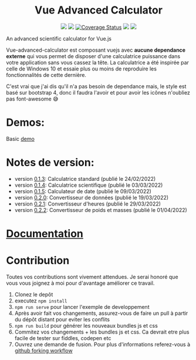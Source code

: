 
<h1 align="center">Vue Advanced Calculator</h1>

<p align="center">
  <a href="https://www.npmjs.com/package/vue-advanced-calculator"><img src="https://img.shields.io/npm/v/vue-advanced-calculator.svg"></a>
  <a href="https://www.npmjs.com/package/vue-advanced-calculator"><img src="https://img.shields.io/npm/dt/vue-advanced-calculator.svg"></a>
<a href='https://coveralls.io/github/dimtrovich/vue-advanced-calculator?branch=master'><img src='https://coveralls.io/repos/github/dimtrovich/vue-advanced-calculator/badge.svg?branch=master' alt='Coverage Status' /></a>
  <a href="https://github.com/dimtrovich/vue-advanced-calculator/blob/master/LICENCE.md"><img src="https://img.shields.io/badge/license-MIT-blue.svg"></a>
  <a href="http://img.badgesize.io/dimtrovich/vue-advanced-calculator/master/dist/vue-advanced-calculator.min.js.svg?compression=gzip&style=flat-square">
    <img src="http://img.badgesize.io/dimtrovich/vue-advanced-calculator/master/dist/vue-advanced-calculator.min.js.svg?compression=gzip&style=flat-square">
  </a>
</p>

An advanced scientific calculator for Vue.js

Vue-advanced-calculator est composant vuejs avec **aucune dependance externe** qui vous permet de disposer d'une calculatrice puissance dans votre application sans vous cassez la tête. 
La calculatrice a été inspirée par celle de Windows 10 et essaie plus ou moins de reproduire les fonctionnalités de cette dernière.

C'est vrai que j'ai dis qu'il n'a pas besoin de dependance mais, le style est basé sur bootstrap 4, donc il faudra l'avoir et pour avoir les icônes n'oubliez pas font-awesome 😅

# Demos:
Basic [demo](https://jsfiddle.net/Dimtrovich/xpegj9ys/14/)

# Notes de version:
- version [0.1.3](https://www.npmjs.com/package/vue-advanced-calculator/v/0.1.3): Calculatrice standard (publié le 24/02/2022)
- version [0.1.4](https://www.npmjs.com/package/vue-advanced-calculator/v/0.1.4): Calculatrice scientifique (publié le 03/03/2022)
- version [0.1.5](https://www.npmjs.com/package/vue-advanced-calculator/v/0.1.5): Calculateur de date (publié le 09/03/2022)
- version [0.2.0](https://www.npmjs.com/package/vue-advanced-calculator/v/0.2.0): Convertisseur de données (publié le 19/03/2022)
- version [0.2.1](https://www.npmjs.com/package/vue-advanced-calculator/v/0.2.1): Convertisseur d'heures (publié le 29/03/2022)
- version [0.2.2](https://www.npmjs.com/package/vue-advanced-calculator/v/0.2.2): Convertisseur de poids et masses (publié le 01/04/2022)

# [Documentation](https://dimtrovich.github.io/vue-advanced-calculator)

# Contribution
Toutes vos contributions sont vivement attendues. Je serai honoré que vous vous joignez à moi pour d'avantage améliorer ce travail.

1. Clonez le depôt
2. executez `npm install`
3. `npm run serve` pour lancer l'exemple de developpement
4. Après avoir fait vos changements, assurez-vous de faire un pull à partir du dépôt distant pour eviter les conflits
5. `npm run build` pour générer les nouveaux bundles js et css
6. Commitez vos changements + les bundles js et css. Ca devrait etre plus facile de tester sur fiddles, codepen etc
7. Ouvrez une demande de fusion. Pour plus d'informations referez-vous à [github forking workflow](https://gist.github.com/Chaser324/ce0505fbed06b947d962)

